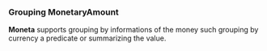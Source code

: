 ### Grouping MonetaryAmount


**Moneta** supports grouping by informations of the money such grouping by currency a predicate or summarizing the value.